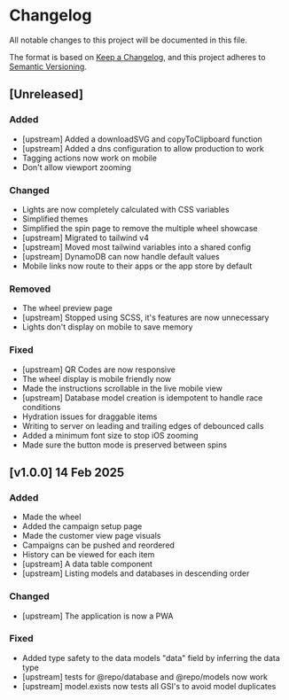 
# Changelog

All notable changes to this project will be documented in this file.

The format is based on [Keep a Changelog](https://keepachangelog.com/en/1.0.0/),
and this project adheres to [Semantic Versioning](https://semver.org/spec/v2.0.0.html).

## [Unreleased] 
### Added
- [upstream] Added a downloadSVG and copyToClipboard function
- [upstream] Added a dns configuration to allow production to work
- Tagging actions now work on mobile
- Don't allow viewport zooming
### Changed
- Lights are now completely calculated with CSS variables
- Simplified themes
- Simplified the spin page to remove the multiple wheel showcase
- [upstream] Migrated to tailwind v4
- [upstream] Moved most tailwind variables into a shared config
- [upstream] DynamoDB can now handle default values
- Mobile links now route to their apps or the app store by default
### Removed
- The wheel preview page
- [upstream] Stopped using SCSS, it's features are now unnecessary
- Lights don't display on mobile to save memory
### Fixed
- [upstream] QR Codes are now responsive
- The wheel display is mobile friendly now
- Made the instructions scrollable in the live mobile view
- [upstream] Database model creation is idempotent to handle race conditions
- Hydration issues for draggable items
- Writing to server on leading and trailing edges of debounced calls
- Added a minimum font size to stop iOS zooming
- Made sure the button mode is preserved between spins


## [v1.0.0] 14 Feb 2025
### Added
- Made the wheel
- Added the campaign setup page
- Made the customer view page visuals
- Campaigns can be pushed and reordered
- History can be viewed for each item
- [upstream] A data table component
- [upstream] Listing models and databases in descending order
### Changed
- [upstream] The application is now a PWA
### Fixed
- Added type safety to the data models "data" field by inferring the data type
- [upstream] tests for @repo/database and @repo/models now work
- [upstream] model.exists now tests all GSI's to avoid model duplicates

